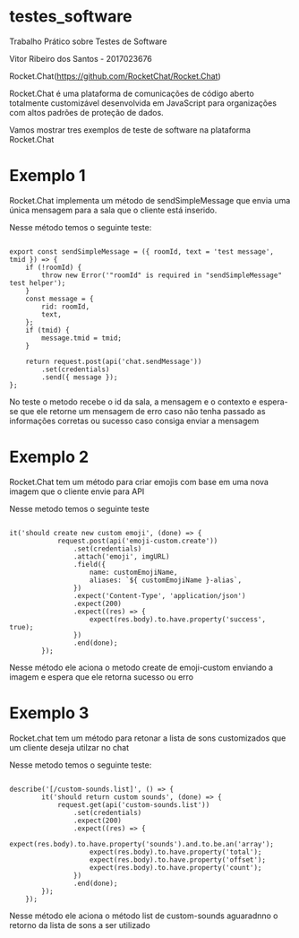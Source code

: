 # testes_software
Trabalho Prático sobre Testes de Software

Vitor Ribeiro dos Santos - 2017023676

Rocket.Chat(https://github.com/RocketChat/Rocket.Chat)

Rocket.Chat é uma plataforma de comunicações de código aberto totalmente customizável desenvolvida em JavaScript para organizações com altos padrões de proteção de dados.

Vamos mostrar tres exemplos de teste de software na plataforma Rocket.Chat

# Exemplo 1

Rocket.Chat implementa um método de sendSimpleMessage que envia uma única mensagem para a sala que o cliente está inserido.

Nesse método temos o seguinte teste:

```

export const sendSimpleMessage = ({ roomId, text = 'test message', tmid }) => {
	if (!roomId) {
		throw new Error('"roomId" is required in "sendSimpleMessage" test helper');
	}
	const message = {
		rid: roomId,
		text,
	};
	if (tmid) {
		message.tmid = tmid;
	}

	return request.post(api('chat.sendMessage'))
		.set(credentials)
		.send({ message });
};

```

No teste o metodo recebe o id da sala, a mensagem e o contexto e espera-se que ele retorne um mensagem de erro caso não tenha passado as informações corretas ou sucesso caso consiga enviar a mensagem


# Exemplo 2

Rocket.Chat tem um método para criar emojis com base em uma nova imagem que o cliente envie para API

Nesse metodo temos o seguinte teste

```

it('should create new custom emoji', (done) => {
			request.post(api('emoji-custom.create'))
				.set(credentials)
				.attach('emoji', imgURL)
				.field({
					name: customEmojiName,
					aliases: `${ customEmojiName }-alias`,
				})
				.expect('Content-Type', 'application/json')
				.expect(200)
				.expect((res) => {
					expect(res.body).to.have.property('success', true);
				})
				.end(done);
		});
```
    
Nesse método ele aciona o metodo create de emoji-custom enviando a imagem e espera que ele retorna sucesso ou erro

# Exemplo 3

Rocket.chat tem um método para retonar a lista de sons customizados que um cliente deseja utilzar no chat

Nesse metodo temos o seguinte teste:

```

describe('[/custom-sounds.list]', () => {
		it('should return custom sounds', (done) => {
			request.get(api('custom-sounds.list'))
				.set(credentials)
				.expect(200)
				.expect((res) => {
					expect(res.body).to.have.property('sounds').and.to.be.an('array');
					expect(res.body).to.have.property('total');
					expect(res.body).to.have.property('offset');
					expect(res.body).to.have.property('count');
				})
				.end(done);
		});
	});
 ```
Nesse método ele aciona o método list de custom-sounds aguaradnno o retorno da lista de sons a ser utilizado

